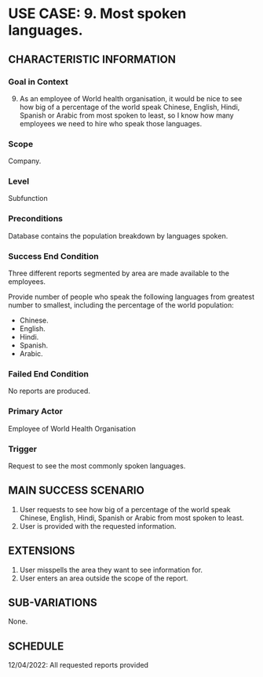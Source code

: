 # USE CASE: 9. Most spoken languages.

## CHARACTERISTIC INFORMATION

### Goal in Context

9. As an employee of World health organisation, it would be nice to see how big of a percentage of the world speak Chinese, English, Hindi, Spanish or Arabic from most spoken to least, so I know how many employees we need to hire who speak those languages.

### Scope

Company.

### Level

Subfunction

### Preconditions

Database contains the population breakdown by languages spoken.

### Success End Condition

Three different reports segmented by area are made available to the employees.

Provide number of people who speak the following languages from greatest number to smallest, including the percentage of the world population:
- Chinese.
- English.
- Hindi.
- Spanish.
- Arabic.

### Failed End Condition

No reports are produced.

### Primary Actor

Employee of World Health Organisation

### Trigger

Request to see the most commonly spoken languages.

## MAIN SUCCESS SCENARIO

1. User requests to see how big of a percentage of the world speak Chinese, English, Hindi, Spanish or Arabic from most spoken to least.
2. User is provided with the requested information.

## EXTENSIONS

1. User misspells the area they want to see information for.
2. User enters an area outside the scope of the report.

## SUB-VARIATIONS

None.

## SCHEDULE

12/04/2022: All requested reports provided 